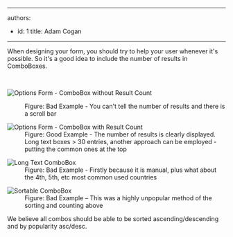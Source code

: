 

---
authors:
  - id: 1
    title: Adam Cogan
---




<span class='intro'> <p>When designing your form, you should try to help your user whenever it's possible. So it's a good idea to include the number of results in ComboBoxes.</p> </span>

​<dl class="badImage"><dt><img alt="Options Form - ComboBox without Result Count" src="http&#58;//www.ssw.com.au/ssw/Standards/Rules/Images/ComboWF-1.jpg" /></dt>
<dd>Figure&#58; Bad Example - You can't tell the number of results and there is a scroll bar</dd></dl>
<dl class="goodImage"><dt><img alt="Options Form - ComboBox with Result Count" src="http&#58;//www.ssw.com.au/ssw/Standards/Rules/Images/ComboWF-2.jpg" /></dt>
<dd>Figure&#58; Good Example - The number of results is clearly displayed. Long text boxes &gt; 30 entries, another approach can be employed - putting the common ones at the top</dd></dl>
<dl class="badImage"><dt><img alt="Long Text ComboBox" src="http&#58;//www.ssw.com.au/ssw/Standards/Rules/Images/Rule38LongTextCombobox.jpg" /></dt>
<dd>Figure&#58; Bad Example - Firstly because it is manual, plus what about the 4th, 5th, etc most common used countries</dd></dl>
<dl class="badImage"><dt><img alt="Sortable ComboBox" src="http&#58;//www.ssw.com.au/ssw/Standards/Rules/Images/rule38SortableCombobox.jpg" /></dt>
<dd>Figure&#58; Bad Example – This was a highly unpopular method of the sorting and counting above</dd></dl>
<div>We believe all combos should be able to be sorted ascending/descending and by popularity asc/desc.</div>



